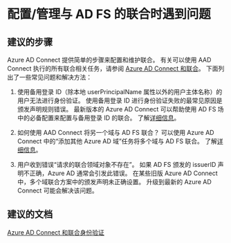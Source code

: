 <properties
    pageTitle="Synchronization Service cannot import/export changes from Azure AD"
    description="同步服务无法从 Azure AD 导入/导出更改"
    service="microsoft.aad"
    resource="Microsoft_AAD_IAM"
    authors="anandy"
    displayOrder="231"
    selfHelpType="generic"
    supportTopicIds="32565603"
    resourceTags="directory_overview, directory_ad_connect"
    productPesIds="14785"
    cloudEnvironments="public"
/>


# <a name="i-have-trouble-configuring--managing-federation-with-ad-fs"></a>配置/管理与 AD FS 的联合时遇到问题

## <a name="recommended-steps"></a>**建议的步骤**
Azure AD Connect 提供简单的步骤来配置和维护联合。 有关可以使用 AAD Connect 执行的所有联合相关任务，请参阅 [Azure AD Connect 和联合](https://docs.microsoft.com/azure/active-directory/connect/active-directory-aadconnectfed-whatis)。 下面列出了一些常见问题和解决方法：

1. 使用备用登录 ID（除本地 userPrincipalName 属性以外的用户主体名称）的用户无法进行身份验证。
使用备用登录 ID 进行身份验证失败的最常见原因是颁发声明规则错误。 最新版本的 Azure AD Connect 可以帮助使用 AD FS 场中的必备配置来配置与备用登录 ID 的联合。 了解[详细信息](https://docs.microsoft.com/azure/active-directory/connect/active-directory-aadconnect-federation-management#federate-with-azure-ad-using-alternateid-a-namealternateida)。

2. 如何使用 AAD Connect 将另一个域与 AD FS 联合？
可以使用 Azure AD Connect 中的“添加其他 Azure AD 域”任务将多个域与 AD FS 联合。 了解[详细信息](https://docs.microsoft.com/azure/active-directory/connect/active-directory-aadconnect-federation-management#add-a-federated-domain-a-nameaddfeddomaina)。

3. 用户收到错误“请求的联合领域对象不存在”。
如果 AD FS 颁发的 issuerID 声明不正确，Azure AD 通常会引发此错误。 在某些旧版 Azure AD Connect 中，多个域联合方案中的颁发声明未正确设置。 升级到最新的 Azure AD Connect 可能会解决该问题。

## <a name="recommended-documents"></a>**建议的文档**
[Azure AD Connect 和联合身份验证](https://docs.microsoft.com/azure/active-directory/connect/active-directory-aadconnectfed-whatis)  

